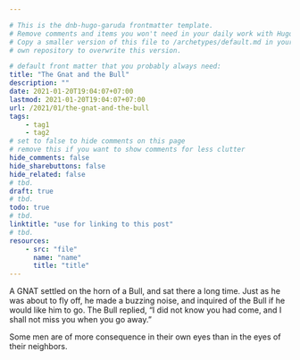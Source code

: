```yaml
---

# This is the dnb-hugo-garuda frontmatter template. 
# Remove comments and items you won't need in your daily work with Hugo.
# Copy a smaller version of this file to /archetypes/default.md in your
# own repository to overwrite this version.

# default front matter that you probably always need:
title: "The Gnat and the Bull"
description: ""
date: 2021-01-20T19:04:07+07:00
lastmod: 2021-01-20T19:04:07+07:00
url: /2021/01/the-gnat-and-the-bull
tags:
    - tag1
    - tag2
# set to false to hide comments on this page
# remove this if you want to show comments for less clutter
hide_comments: false
hide_sharebuttons: false
hide_related: false
# tbd.
draft: true
# tbd.
todo: true
# tbd.
linktitle: "use for linking to this post"
# tbd.
resources:
    - src: "file"
      name: "name"
      title: "title"
---
```

A GNAT settled on the horn of a Bull, and sat there a long time. Just as he was about to fly off, he made a buzzing noise, and inquired of the Bull if he would like him to go. The Bull replied, “I did not know you had come, and I shall not miss you when you go away.”

Some men are of more consequence in their own eyes than in the eyes of their neighbors.
